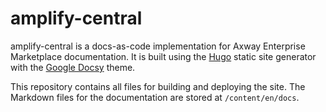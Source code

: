 # amplify-central

amplify-central is a docs-as-code implementation for Axway Enterprise Marketplace documentation. It is built using the [Hugo](https://gohugo.io/) static site generator with the [Google Docsy](https://github.com/google/docsy) theme.

This repository contains all files for building and deploying the site. The Markdown files for the documentation are stored at `/content/en/docs`.
